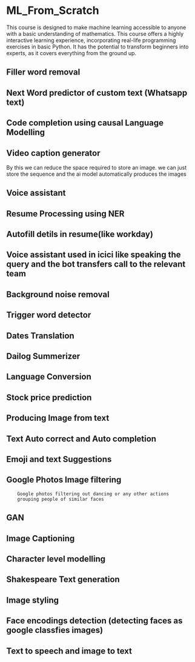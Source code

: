 # ML_From_Scratch
This course is designed to make machine learning accessible to anyone with a basic understanding of mathematics. This course offers a highly interactive learning experience, incorporating real-life programming exercises in basic Python. It has the potential to transform beginners into experts, as it covers everything from the ground up.

## Filler word removal

## Next Word predictor of custom text (Whatsapp text)

## Code completion using causal Language Modelling

## Video caption generator
By this we can reduce the space required to store an image. we can just store the sequence and the ai model automatically produces the images

## Voice assistant 

## Resume Processing using NER

## Autofill detils in resume(like workday)

## Voice assistant used in icici like speaking the query and the bot transfers call to the relevant team

## Background noise removal

## Trigger word detector

## Dates Translation

## Dailog Summerizer

## Language Conversion

## Stock price prediction

## Producing Image from text

## Text Auto correct and Auto completion

## Emoji and text Suggestions

## Google Photos Image filtering 
        Google photos filtering out dancing or any other actions 
        grouping people of similar faces

## GAN

## Image Captioning

## Character level modelling

## Shakespeare Text generation

## Image styling 

## Face encodings detection  (detecting faces as google classfies images)

## Text to speech and image to text

